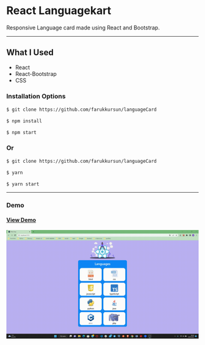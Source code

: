 # React Languagekart

Responsive Language card made using React and Bootstrap.

<hr />

## What I Used



- React
- React-Bootstrap
- CSS



### Installation Options

```
$ git clone https://github.com/farukkursun/languageCard
```

```
$ npm install
```

```
$ npm start
```

### Or

```
$ git clone https://github.com/farukkursun/languageCard
```

```
$ yarn
```

```
$ yarn start
```

<hr />

### Demo

#### [View Demo](https://faruklanguagescard.netlify.app/)

![Demo](/src/assets/Lcard.gif)
